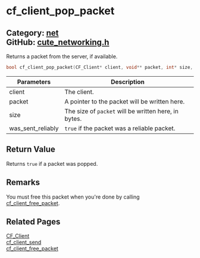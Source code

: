 [](../header.md ':include')

# cf_client_pop_packet

Category: [net](/api_reference?id=net)  
GitHub: [cute_networking.h](https://github.com/RandyGaul/cute_framework/blob/master/include/cute_networking.h)  
---

Returns a packet from the server, if available.

```cpp
bool cf_client_pop_packet(CF_Client* client, void** packet, int* size, bool* was_sent_reliably);
```

Parameters | Description
--- | ---
client | The client.
packet | A pointer to the packet will be written here.
size | The size of `packet` will be written here, in bytes.
was_sent_reliably | `true` if the packet was a reliable packet.

## Return Value

Returns `true` if a packet was popped.

## Remarks

You must free this packet when you're done by calling [cf_client_free_packet](/net/cf_client_free_packet.md).

## Related Pages

[CF_Client](/net/cf_client.md)  
[cf_client_send](/net/cf_client_send.md)  
[cf_client_free_packet](/net/cf_client_free_packet.md)  
